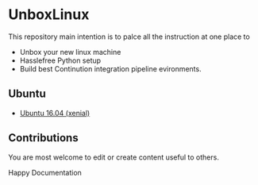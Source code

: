 # UnboxLinux
This repository main intention is to palce all the instruction at one place to 
* Unbox your new linux machine 
* Hasslefree Python setup
* Build best Continution integration pipeline evironments.

## Ubuntu
* [Ubuntu 16.04 (xenial)](./ubuntu/ubuntu_16.md)

## Contributions
You are most welcome to edit or create content useful to others.

Happy Documentation


